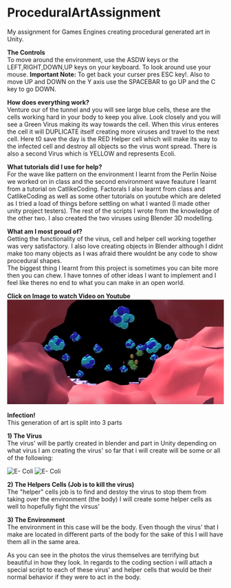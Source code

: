 # ProceduralArtAssignment
My assignment for Games Engines creating procedural generated art in Unity.

**The Controls** </br>
To move around the environment, use the ASDW keys or the LEFT,RIGHT,DOWN,UP keys on your keyboard. To look around use your mouse. **Important Note:** To get back your curser pres ESC key!. Also to move UP and DOWN on the Y axis use the SPACEBAR to go UP and the C key to go DOWN.</br>

**How does everything work?** </br>
Venture our of the tunnel and you will see large blue cells, these are the cells working hard in your body to keep you alive. Look closely and you will see a Green Virus making its way towards the cell. When this virus enteres the cell it will DUPLICATE itself creating more viruses and travel to the next cell. Here t0 save the day is the RED Helper cell which will make its way to the infected cell and destroy all objects so the virus wont spread. There is also a second Virus which is YELLOW and represents Ecoli.</br>

**What tutorials did I use for help?** </br>
For the wave like pattern on the environment I learnt from the Perlin Noise we worked on in class and the second environment wave feauture I learnt from a tutorial on CatlikeCoding. Factorals I also learnt from class and CatlikeCoding as well as some other tutorials on youtube which are deleted as I tried a load of things before settling on what I wanted (I made other unity project testers). The rest of the scripts I wrote from the knowledge of the other two. I also created the two viruses using Blender 3D modelling.

**What am I most proud of?** </br>
Getting the functionality of the virus, cell and helper cell working together was very satisfactory. I also love creating objects in Blender although I didnt make too many objects as I was afraid there wouldnt be any code to show procedural shapes.</br>
The biggest thing I learnt from this project is sometimes you can bite more then you can chew. I have tonnes of other ideas I want to implement and I feel like theres no end to what you can make in an open world.

**Click on Image to watch Video on Youtube**</br>
[![YouTube](/Images/tn.jpg)](https://www.youtube.com/watch?v=h5OPxIZy3OQ&feature=youtu.be)

**Infection!** </br>
This generation of art is split into 3 parts

**1) The Virus** </br>
The virus' will be partly created in blender and part in Unity depending on what virus I am creating
the virus' so far that i will create will be some or all of the following:
 
  ![E- Coli](/Images/ecoli.jpg)
  ![E- Coli](/Images/virusis.jpg)

**2) The Helpers Cells (Job is to kill the virus)** </br>
The "helper" cells job is to find and destoy the virus to stop them from taking over the environment (the body)
I will create some helper cells as well to hopefully fight the virsus'

**3) The Environment** </br>
The environment in this case will be the body. Even though the virus' that I make are located in different parts of the body for the sake of this I will have them all in the same area.


As you can see in the photos the virus themselves are terrifying but beautiful in how they look. In regards to the coding section i will attach a special script to each of these virus' and helper cells that would be their normal behavior if they were to act in the body.


